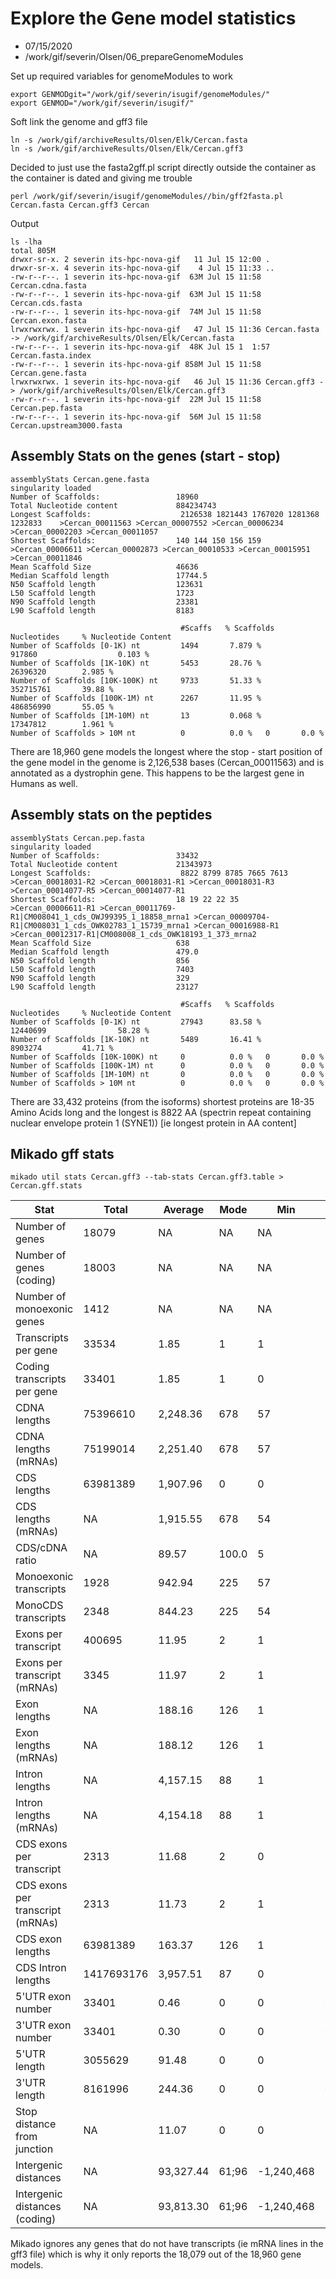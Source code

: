 # Explore the Gene model statistics

* 07/15/2020
* /work/gif/severin/Olsen/06_prepareGenomeModules

Set up required variables for genomeModules to work

```
export GENMODgit="/work/gif/severin/isugif/genomeModules/"
export GENMOD="/work/gif/severin/isugif/"
```

Soft link the genome and gff3 file

```
ln -s /work/gif/archiveResults/Olsen/Elk/Cercan.fasta
ln -s /work/gif/archiveResults/Olsen/Elk/Cercan.gff3
```

Decided to just use the fasta2gff.pl script directly outside the container as the container is dated and giving me trouble

```
perl /work/gif/severin/isugif/genomeModules//bin/gff2fasta.pl Cercan.fasta Cercan.gff3 Cercan
```

Output

```
ls -lha
total 805M
drwxr-sr-x. 2 severin its-hpc-nova-gif   11 Jul 15 12:00 .
drwxr-sr-x. 4 severin its-hpc-nova-gif    4 Jul 15 11:33 ..
-rw-r--r--. 1 severin its-hpc-nova-gif  63M Jul 15 11:58 Cercan.cdna.fasta
-rw-r--r--. 1 severin its-hpc-nova-gif  63M Jul 15 11:58 Cercan.cds.fasta
-rw-r--r--. 1 severin its-hpc-nova-gif  74M Jul 15 11:58 Cercan.exon.fasta
lrwxrwxrwx. 1 severin its-hpc-nova-gif   47 Jul 15 11:36 Cercan.fasta -> /work/gif/archiveResults/Olsen/Elk/Cercan.fasta
-rw-r--r--. 1 severin its-hpc-nova-gif  48K Jul 15 1  1:57 Cercan.fasta.index
-rw-r--r--. 1 severin its-hpc-nova-gif 858M Jul 15 11:58 Cercan.gene.fasta
lrwxrwxrwx. 1 severin its-hpc-nova-gif   46 Jul 15 11:36 Cercan.gff3 -> /work/gif/archiveResults/Olsen/Elk/Cercan.gff3
-rw-r--r--. 1 severin its-hpc-nova-gif  22M Jul 15 11:58 Cercan.pep.fasta
-rw-r--r--. 1 severin its-hpc-nova-gif  56M Jul 15 11:58 Cercan.upstream3000.fasta
```


## Assembly Stats on the genes (start - stop)

```
assemblyStats Cercan.gene.fasta
singularity loaded
Number of Scaffolds:                 18960
Total Nucleotide content             884234743
Longest Scaffolds:                    2126538 1821443 1767020 1281368 1232833    >Cercan_00011563 >Cercan_00007552 >Cercan_00006234 >Cercan_00002203 >Cercan_00011057
Shortest Scaffolds:                  140 144 150 156 159         >Cercan_00006611 >Cercan_00002873 >Cercan_00010533 >Cercan_00015951 >Cercan_00011846
Mean Scaffold Size                   46636
Median Scaffold length               17744.5
N50 Scaffold length                  123631
L50 Scaffold length                  1723
N90 Scaffold length                  23381
L90 Scaffold length                  8183

                                      #Scaffs   % Scaffolds      Nucleotides     % Nucleotide Content
Number of Scaffolds [0-1K) nt         1494       7.879 %         917860                  0.103 %
Number of Scaffolds [1K-10K) nt       5453       28.76 %         26396320        2.985 %
Number of Scaffolds [10K-100K) nt     9733       51.33 %         352715761       39.88 %
Number of Scaffolds [100K-1M) nt      2267       11.95 %         486856990       55.05 %
Number of Scaffolds [1M-10M) nt       13         0.068 %         17347812        1.961 %
Number of Scaffolds > 10M nt          0          0.0 %   0       0.0 %

```
There are 18,960 gene models the longest where the stop - start position of the gene model in the genome is 2,126,538 bases (Cercan_00011563) and is annotated as a dystrophin gene.  This happens to be the largest gene in Humans as well.


## Assembly stats on the peptides

```
assemblyStats Cercan.pep.fasta
singularity loaded
Number of Scaffolds:                 33432
Total Nucleotide content             21343973
Longest Scaffolds:                    8822 8799 8785 7665 7613   >Cercan_00018031-R2 >Cercan_00018031-R1 >Cercan_00018031-R3 >Cercan_00014077-R5 >Cercan_00014077-R1
Shortest Scaffolds:                  18 19 22 22 35      >Cercan_00006611-R1 >Cercan_00011769-R1|CM008041_1_cds_OWJ99395_1_18858_mrna1 >Cercan_00009704-R1|CM008031_1_cds_OWK02783_1_15739_mrna1 >Cercan_00016988-R1 >Cercan_00012317-R1|CM008008_1_cds_OWK18193_1_373_mrna2
Mean Scaffold Size                   638
Median Scaffold length               479.0
N50 Scaffold length                  856
L50 Scaffold length                  7403
N90 Scaffold length                  329
L90 Scaffold length                  23127

                                      #Scaffs   % Scaffolds      Nucleotides     % Nucleotide Content
Number of Scaffolds [0-1K) nt         27943      83.58 %         12440699                58.28 %
Number of Scaffolds [1K-10K) nt       5489       16.41 %         8903274         41.71 %
Number of Scaffolds [10K-100K) nt     0          0.0 %   0       0.0 %
Number of Scaffolds [100K-1M) nt      0          0.0 %   0       0.0 %
Number of Scaffolds [1M-10M) nt       0          0.0 %   0       0.0 %
Number of Scaffolds > 10M nt          0          0.0 %   0       0.0 %
```
There are 33,432 proteins (from the isoforms) shortest proteins are 18-35 Amino Acids long and  the longest is 8822 AA (spectrin repeat containing nuclear envelope protein 1 (SYNE1)) [ie longest protein in AA content]

## Mikado gff stats

```
mikado util stats Cercan.gff3 --tab-stats Cercan.gff3.table > Cercan.gff.stats
```

|Stat|Total|Average|Mode|Min|1%|5%|10%|25%|Median|75%|90%|95%|99%|Max|  
|--|--|--|--|--|--|--|--|--|--|--|--|--|--|--|
|Number of genes|18079|NA|NA|NA|NA|NA|NA|NA|NA|NA|NA|NA|NA|NA
|Number of genes (coding)|18003|NA|NA|NA|NA|NA|NA|NA|NA|NA|NA|NA|NA|NA
|Number of monoexonic genes|1412|NA|NA|NA|NA|NA|NA|NA|NA|NA|NA|NA|NA|NA
|Transcripts per gene|33534|1.85|1|1|1|1|1|1|1|2|3|4|7|14
|Coding transcripts per gene|33401|1.85|1|0|1|1|1|1|1|2|3|4|7|14
|CDNA lengths|75396610|2,248.36|678|57|249|402|558|962|1,674|2,874|4,471|5,943|9,933|31,719
|CDNA lengths (mRNAs)|75199014|2,251.40|678|57|249|402|561|963|1,677|2,875|4,476|5,951|9,945|31,719
|CDS lengths|63981389|1,907.96|0|0|216|351|483|858|1,431|2,391|3,756|5,056|8,469|26,466
|CDS lengths (mRNAs)|NA|1,915.55|678|54|231|363|492|864|1,437|2,397|3,762|5,064|8,472|26,466
|CDS/cDNA ratio|NA|89.57|100.0|5|31|40|53|91|100|100|100|100|100|100
|Monoexonic transcripts|1928|942.94|225|57|201|240|290|438|756|1,129|1,767|2,321|3,939|14,659
|MonoCDS transcripts|2348|844.23|225|54|178|225|263|390|686|1,080|1,572|1,980|3,269|6,948
|Exons per transcript|400695|11.95|2|1|1|1|2|4|9|16|25|32|51|146
|Exons per transcript (mRNAs)|3345|11.97|2|1|1|1|2|4|9|16|25|32|51|146
|Exon lengths|NA|188.16|126|1|8|42|59|88|126|177|272|494|1,546|18,639
|Exon lengths (mRNAs)|NA|188.12|126|1|8|42|59|88|126|177|271|493|1,546|18,639
|Intron lengths|NA|4,157.15|88|1|76|93|133|406|1,221|3,240|8,286|15,612|55,221|490,824
|Intron lengths (mRNAs)|NA|4,154.18|88|1|76|93|133|405|1,221|3,239|8,278|15,596|55,188|490,824
|CDS exons per transcript|2313|11.68|2|0|1|1|2|4|9|16|25|31|51|145
|CDS exons per transcript (mRNAs)|2313|11.73|2|1|1|1|2|4|9|16|25|31|51|145
|CDS exon lengths|63981389|163.37|126|1|6|39|57|86|124|171|242|371|1,068|12,624
|CDS Intron lengths|1417693176|3,957.51|87|0|75|92|130|399|1,201|3,159|7,940|14,598|51,348|490,823
|5'UTR exon number|33401|0.46|0|0|0|0|0|0|0|1|2|2|4|28
|3'UTR exon number|33401|0.30|0|0|0|0|0|0|0|1|1|1|2|25
|5'UTR length|3055629|91.48|0|0|0|0|0|0|0|39|298|517|1,171|12,476
|3'UTR length|8161996|244.36|0|0|0|0|0|0|0|22|834|1,526|3,300|18,537
|Stop distance from junction|NA|11.07|0|0|0|0|0|0|0|0|0|0|234|6,905
|Intergenic distances|NA|93,327.44|61;96|-1,240,468|-76,699|-1,269|93|3,852|19,357|70,010|213,609|422,160|1,344,865|8,641,691
|Intergenic distances (coding)|NA|93,813.30|61;96|-1,240,468|-76,627|-1,252|96|3,862|19,465|70,470|215,214|428,042|1,351,464|8,641,691


Mikado ignores any genes that do not have transcripts (ie mRNA lines in the gff3 file) which is why it only reports the 18,079 out of the 18,960 gene models.

